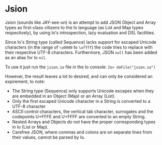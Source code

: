 # Jsion

Jsion (sounds like JAY-see-un) is an attempt to add JSON Object and Array types as first-class citizens to the Io language (as List and Map types respectively), by using Io's introspection, lazy evaluation and DSL facilities.

Since Io's String type (called Sequence) lacks support for escaped Unicode characters (in the range of `\u0000` to `\uffff`) the code tries to replace with their respective UTF-8 characters. Furthermore, JSON `null` has been added as an alias for Io `nil`.

To use it just run the `jsion.io` file in the Io console:
`Io> doFile("jsion.io")`

However, the result leaves a lot to desired, and can only be considered an expirement, to note:
* The String type (Sequence) only supports Unicode escapes when they are embedded in an Object (Map) or an Array (List).
* Only the first escaped Unicode character in a String is converted to a UTF-8 character
* ASCII control characters, the vertical tab character, surrogates and the codepoints U+FFFE and U+FFFF are converted to an empty String.
* Nested Arrays and Objects do not have the proper corresponding types in Io (List or Map).
* Carefree JSON, where commas and colons are on separate lines from their values, cannot be parsed by Io.
